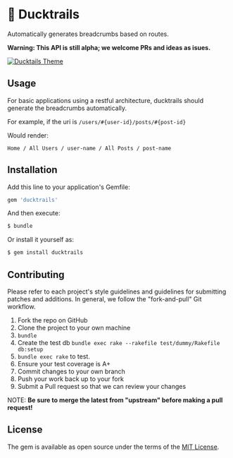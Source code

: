 # 🦆 Ducktrails

Automatically generates breadcrumbs based on routes.

**Warning: This API is still alpha; we welcome PRs and ideas as isues.**

[![Ducktails Theme](http://i.imgur.com/g0PXjHX.png)](https://www.youtube.com/watch?v=CMU2NwaaXEA "Ducktails Theme")

## Usage
For basic applications using a restful architecture, ducktrails should generate the breadcrumbs automatically.

For example, if the uri is `/users/#{user-id}/posts/#{post-id}`

Would render:

`Home / All Users / user-name / All Posts / post-name`

## Installation
Add this line to your application's Gemfile:

```ruby
gem 'ducktrails'
```

And then execute:
```bash
$ bundle
```

Or install it yourself as:
```bash
$ gem install ducktrails
```

## Contributing

Please refer to each project's style guidelines and guidelines for submitting patches and additions. In general, we follow the "fork-and-pull" Git workflow.

1. Fork the repo on GitHub
2. Clone the project to your own machine
  1. `bundle`
  2. Create the test db `bundle exec rake --rakefile test/dummy/Rakefile db:setup`
  3. `bundle exec rake` to test.
3. Ensure your test coverage is A+
4. Commit changes to your own branch
5. Push your work back up to your fork
6. Submit a Pull request so that we can review your changes

NOTE: **Be sure to merge the latest from "upstream" before making a pull request!**

## License
The gem is available as open source under the terms of the [MIT License](http://opensource.org/licenses/MIT).
